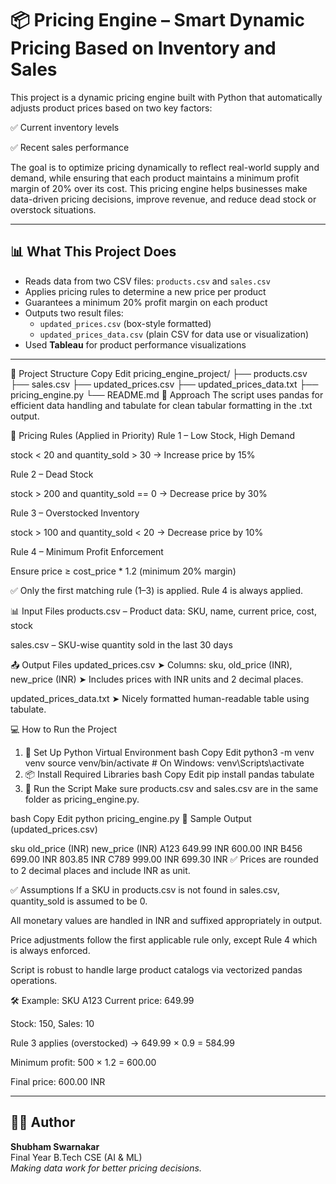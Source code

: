 # 📦 Pricing Engine – Smart Dynamic Pricing Based on Inventory and Sales

This project is a dynamic pricing engine built with Python that automatically adjusts product prices based on two key factors:

✅ Current inventory levels

✅ Recent sales performance

The goal is to optimize pricing dynamically to reflect real-world supply and demand, while ensuring that each product maintains a minimum profit margin of 20% over its cost. This pricing engine helps businesses make data-driven pricing decisions, improve revenue, and reduce dead stock or overstock situations.

---

## 📊 What This Project Does

- Reads data from two CSV files: `products.csv` and `sales.csv`
- Applies pricing rules to determine a new price per product
- Guarantees a minimum 20% profit margin on each product
- Outputs two result files:
  - `updated_prices.csv` (box-style formatted)
  - `updated_prices_data.csv` (plain CSV for data use or visualization)
- Used **Tableau** for product performance visualizations

---
📂 Project Structure
Copy
Edit
pricing_engine_project/
├── products.csv
├── sales.csv
├── updated_prices.csv
├── updated_prices_data.txt
├── pricing_engine.py
└── README.md
🧠 Approach
The script uses pandas for efficient data handling and tabulate for clean tabular formatting in the .txt output.

🔁 Pricing Rules (Applied in Priority)
Rule 1 – Low Stock, High Demand

stock < 20 and quantity_sold > 30 → Increase price by 15%

Rule 2 – Dead Stock

stock > 200 and quantity_sold == 0 → Decrease price by 30%

Rule 3 – Overstocked Inventory

stock > 100 and quantity_sold < 20 → Decrease price by 10%

Rule 4 – Minimum Profit Enforcement

Ensure price ≥ cost_price * 1.2 (minimum 20% margin)

✅ Only the first matching rule (1–3) is applied. Rule 4 is always applied.

📊 Input Files
products.csv – Product data: SKU, name, current price, cost, stock

sales.csv – SKU-wise quantity sold in the last 30 days

📤 Output Files
updated_prices.csv
➤ Columns: sku, old_price (INR), new_price (INR)
➤ Includes prices with INR units and 2 decimal places.

updated_prices_data.txt
➤ Nicely formatted human-readable table using tabulate.

💻 How to Run the Project
1. 🔧 Set Up Python Virtual Environment
bash
Copy
Edit
python3 -m venv venv
source venv/bin/activate     # On Windows: venv\Scripts\activate
2. 📦 Install Required Libraries
bash
Copy
Edit
pip install pandas tabulate
3. 🚀 Run the Script
Make sure products.csv and sales.csv are in the same folder as pricing_engine.py.

bash
Copy
Edit
python pricing_engine.py
📁 Sample Output (updated_prices.csv)

sku	old_price (INR)	new_price (INR)
A123	649.99 INR	600.00 INR
B456	699.00 INR	803.85 INR
C789	999.00 INR	699.30 INR
✅ Prices are rounded to 2 decimal places and include INR as unit.

✅ Assumptions
If a SKU in products.csv is not found in sales.csv, quantity_sold is assumed to be 0.

All monetary values are handled in INR and suffixed appropriately in output.

Price adjustments follow the first applicable rule only, except Rule 4 which is always enforced.

Script is robust to handle large product catalogs via vectorized pandas operations.

🛠️ Example: SKU A123
Current price: 649.99

Stock: 150, Sales: 10

Rule 3 applies (overstocked) → 649.99 × 0.9 = 584.99

Minimum profit: 500 × 1.2 = 600.00

Final price: 600.00 INR



---

## 👨‍💻 Author

**Shubham Swarnakar**  
Final Year B.Tech CSE (AI & ML)  
*Making data work for better pricing decisions.*

